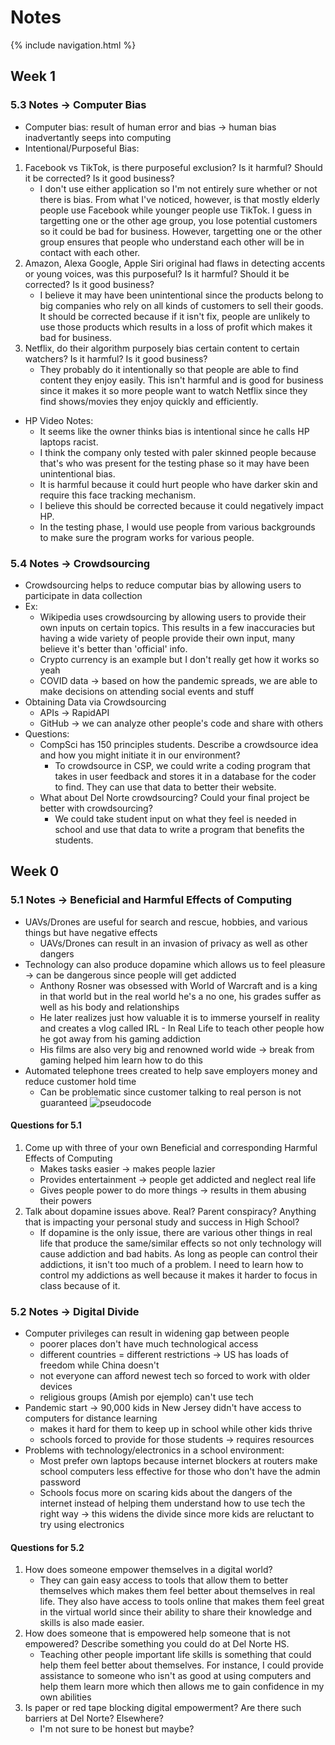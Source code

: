 # Notes

{% include navigation.html %}

## Week 1
### 5.3 Notes -> Computer Bias
* Computer bias: result of human error and bias -> human bias inadvertantly seeps into computing
* Intentional/Purposeful Bias:
1. Facebook vs TikTok, is there purposeful exclusion? Is it harmful? Should it be corrected? Is it good business?
   * I don't use either application so I'm not entirely sure whether or not there is bias. From what I've noticed, however, is that mostly elderly people use Facebook while younger people use TikTok. I guess in targetting one or the other age group, you lose potential customers so it could be bad for business. However, targetting one or the other group ensures that people who understand each other will be in contact with each other.
2. Amazon, Alexa Google, Apple Siri original had flaws in detecting accents or young voices, was this purposeful? Is it harmful? Should it be corrected? Is it good business?
   * I believe it may have been unintentional since the products belong to big companies who rely on all kinds of customers to sell their goods. It should be corrected because if it isn't fix, people are unlikely to use those products which results in a loss of profit which makes it bad for business.
3. Netflix, do their algorithm purposely bias certain content to certain watchers? Is it harmful? Is it good business?
   * They probably do it intentionally so that people are able to find content they enjoy easily. This isn't harmful and is good for business since it makes it so more people want to watch Netflix since they find shows/movies they enjoy quickly and efficiently.

* HP Video Notes:
   * It seems like the owner thinks bias is intentional since he calls HP laptops racist.
   * I think the company only tested with paler skinned people because that's who was present for the testing phase so it may have been unintentional bias.
   * It is harmful because it could hurt people who have darker skin and require this face tracking mechanism.
   * I believe this should be corrected because it could negatively impact HP.
   * In the testing phase, I would use people from various backgrounds to make sure the program works for various people.

### 5.4 Notes -> Crowdsourcing
* Crowdsourcing helps to reduce computar bias by allowing users to participate in data collection
* Ex:
  * Wikipedia uses crowdsourcing by allowing users to provide their own inputs on certain topics. This results in a few inaccuracies but having a wide variety of people provide their own input, many believe it's better than 'official' info.
  * Crypto currency is an example but I don't really get how it works so yeah
  * COVID data -> based on how the pandemic spreads, we are able to make decisions on attending social events and stuff
* Obtaining Data via Crowdsourcing
  * APIs -> RapidAPI
  * GitHub -> we can analyze other people's code and share with others
* Questions:
  * CompSci has 150 principles students. Describe a crowdsource idea and how you might initiate it in our environment?
    * To crowdsource in CSP, we could write a coding program that takes in user feedback and stores it in a database for the coder to find. They can use that data to better their website.
  *  What about Del Norte crowdsourcing? Could your final project be better with crowdsourcing?
     * We could take student input on what they feel is needed in school and use that data to write a program that benefits the students.

## Week 0
### 5.1 Notes -> Beneficial and Harmful Effects of Computing
* UAVs/Drones are useful for search and rescue, hobbies, and various things but have negative effects 
   * UAVs/Drones can result in an invasion of privacy as well as other dangers
* Technology can also produce dopamine which allows us to feel pleasure -> can be dangerous since people will get addicted
   * Anthony Rosner was obsessed with World of Warcraft and is a king in that world but in the real world he's a no one, his grades suffer as well as his body and relationships
   * He later realizes just how valuable it is to immerse yourself in reality and creates a vlog called IRL - In Real Life to teach other people how he got away from his gaming addiction
   * His films are also very big and renowned world wide -> break from gaming helped him learn how to do this
* Automated telephone trees created to help save employers money and reduce customer hold time
   * Can be problematic since customer talking to real person is not guaranteed
   ![pseudocode](https://github.com/nighthawkcoders/nighthawk_csp/raw/master/static/assets/flowchart.png)

#### Questions for 5.1
1. Come up with three of your own Beneficial and corresponding Harmful Effects of Computing
   * Makes tasks easier -> makes people lazier
   * Provides entertainment -> people get addicted and neglect real life
   * Gives people power to do more things -> results in them abusing their powers
2. Talk about dopamine issues above. Real? Parent conspiracy? Anything that is impacting your personal study and success in High School?
   * If dopamine is the only issue, there are various other things in real life that produce the same/similar effects so not only technology will cause addiction and bad habits. As long as people can control their addictions, it isn't too much of a problem. I need to learn how to control my addictions as well because it makes it harder to focus in class because of it.


### 5.2 Notes -> Digital Divide
* Computer privileges can result in widening gap between people
   * poorer places don't have much technological access
   * different countries = different restrictions -> US has loads of freedom while China doesn't
   * not everyone can afford newest tech so forced to work with older devices
   * religious groups (Amish por ejemplo) can't use tech
* Pandemic start -> 90,000 kids in New Jersey didn't have access to computers for distance learning
   * makes it hard for them to keep up in school while other kids thrive
   * schools forced to provide for those students -> requires resources
* Problems with technology/electronics in a school environment:
   * Most prefer own laptops because internet blockers at routers make school computers less effective for those who don't have the admin password
   * Schools focus more on scaring kids about the dangers of the internet instead of helping them understand how to use tech the right way -> this widens the divide since more kids are reluctant to try using electronics

#### Questions for 5.2
1. How does someone empower themselves in a digital world?
   * They can gain easy access to tools that allow them to better themselves which makes them feel better about themselves in real life. They also have access to tools online that makes them feel great in the virtual world since their ability to share their knowledge and skills is also made easier.
2. How does someone that is empowered help someone that is not empowered? Describe something you could do at Del Norte HS.
   * Teaching other people important life skills is something that could help them feel better about themselves. For instance, I could provide assistance to someone who isn't as good at using computers and help them learn more which then allows me to gain confidence in my own abilities
3. Is paper or red tape blocking digital empowerment? Are there such barriers at Del Norte? Elsewhere?
   * I'm not sure to be honest but maybe?
